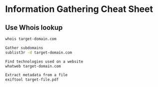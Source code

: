 # Information Gathering Cheat Sheet

## Use Whois lookup
```bash
whois target-domain.com

Gather subdomains
sublist3r -d target-domain.com

Find technologies used on a website
whatweb target-domain.com

Extract metadata from a file
exiftool target-file.pdf
